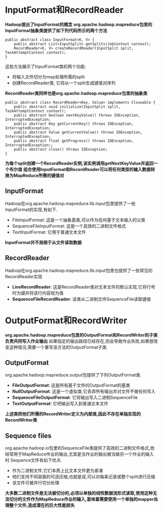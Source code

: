 # InputFormat和RecordReader
**Hadoop提出了InputFormat的概念**
**org.apache.hadoop.mapreduce包里的InputFormat抽象类提供了如下列代码所示的两个方法**
```
public abstract class InputFormat<K, V> {
	public abstract List<InputSplit> getSplits(JobContext context);
    RecordReader<K, V> createRecordReader(InputSplit split, TaskAttemptContext context);
}
```
这些方法展示了InputFormat类的两个功能:
* 将输入文件切分为map处理所需的split
* 创建RecordReader类, 它将从一个split生成键值对序列

**RecordReader类同样也是org.apache.hadoop.mapreduce包里的抽象类**
```
public abstract class RecordReader<Key, Value> implements Closeable {
	public abstract void initialize(InputSplit split, TaskAttemptContext context);
    public abstract boolean nextKeyValue() throws IOException, InterruptedException;
    public abstract Key getCurrentKey() throws IOException, InterruptedException;
    public abstract Value getCurrentValue() throws IOException, InterruptedException;
    public abstract float getProgress() throws IOException, InterruptedException;;
    public abstract close() throws IOException;
}
```
**为每个split创建一个RecordReader实例,该实例调用getNextKeyValue并返回一个布尔值**
**组合使用InputFormat和RecordReader可以将任何类型的输入数据转换为MapReduce所需的键值对**

## InputFormat
Hadoop在org.apache.hadoop.mapreduce.lib.input包里提供了一些InputFormat的实现,有如下.
* FileInputFormat: 这是一个抽象基类,可以作为任何基于文本输入的父类
* SequenceFileInputFormat: 这是一个高效的二进制文件格式
* TextInputFormat: 它用于普通文本文件

**InputFormat并不局限于从文件读取数据**

## RecordReader
Hadoop在org.apache.hadoop.mapreduce.lib.input包里也提供了一些常见的RecordReader实现
* **LineRecordReader**: 这是RecordReader类对文本文件的默认实现,它将行号时为键并将该行内容视为值
* **SequenceFileRecordReader**: 该类从二进制文件SequenceFile读取键值

# OutputFormat和RecordWriter
**org.apache.hadoop.mapreduce包里的OutputFormat和RecordWriter的子类负责共同写入作业输出**
如果指定的输出路径已经存在,则会导致作业失败,如果想改变这种情况,需要一个重写该方法的OutputFormat子类.

## OutputFormat
org.apache.hadoop.mapreduce.output包提供了下列OutputFormat类.
* **FileOutputFormat**: 这是所有基于文件的OutputFormat的基类
* **NullOutputFormat**: 这是一个虚拟类,它丢弃所有输出并对文件不做任何写入
* **SequenceFileOutputFormat**: 它将输出写入二进制SequenceFile
* **TextOutputFormat**: 它吧输出写入到普通文本文件

**上述类把他们所需的RecordWriter定义为内部类,因此不存在单独实现的RecordWriter类**



## Sequence files

org.apache.hadoop.io包里的SequenceFile类提供了高效的二进制文件格式,他经常用于MapReduce作业的输出,尤其是当作业的输出被当做另一个作业的输入时.Sequence文件有如下优点.

* 作为二进制文件,它们本质上比文本文件更为紧凑
* 他们支持不同层面的可选压缩,也就是说,可以对每条记录或整个split进行压缩
* 该文件可被并行切分处理

**大多数二进制文件是无法被切分的,必须以单独的线性数据流形式读取,使用这种无法切分的文件作为MapReduce作业的输入,意味着需要使用一个单独的mapper处理整个文件,造成潜在的巨大性能损失**
